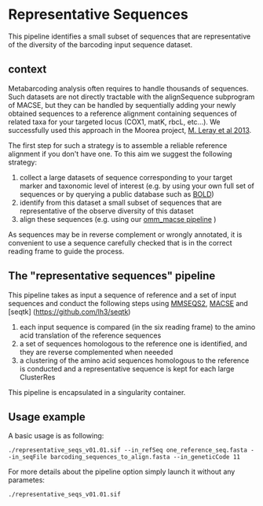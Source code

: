 # Representative Sequences
This pipeline identifies a small subset of sequences that are representative of the diversity of the barcoding input sequence dataset.

## context
Metabarcoding analysis often requires to handle thousands of sequences. Such datasets are not directly tractable with the alignSequence subprogram of MACSE, but they can be handled by sequentially adding your newly obtained sequences to a reference alignment containing sequences of related taxa for your targeted locus (COX1, matK, rbcL, etc...). We successfully used this approach in the Moorea project, [M. Leray et al 2013](https://frontiersinzoology.biomedcentral.com/articles/10.1186/1742-9994-10-34).

The first step for such a strategy is to assemble a reliable reference alignment if you don't have one. To this aim we suggest the following strategy:
1. collect a large datasets of sequence corresponding to your target marker and taxonomic level of interest  (e.g. by using your own full set of sequences or by querying a public database such as  [BOLD](http://v3.boldsystems.org/))
2. identify from this dataset a small subset of sequences that are representative of the observe diversity of this dataset
3. align these sequences (e.g. using our [omm_macse pipeline](https://github.com/ranwez/MACSE_V2_PIPELINES/tree/master/OMM_MACSE) )

As sequences may be in reverse complement or wrongly annotated, it is convenient to use a sequence carefully checked that is in the correct reading frame to guide the process.

## The "representative sequences" pipeline
This pipeline takes as input a sequence of reference and a set of input sequences and conduct the following steps using [MMSEQS2](https://github.com/soedinglab/MMseqs2), [MACSE](https://bioweb.supagro.inra.fr/macse/) and [seqtk] (https://github.com/lh3/seqtk)
1. each input sequence is compared (in the six reading frame) to the amino acid translation of the reference sequences
2. a set of sequences homologous to the reference one is identified, and they are reverse complemented when neeeded
3. a clustering of the amino acid sequences homologous to the reference is conducted and a representative sequence is kept for each large ClusterRes

This pipeline is encapsulated in a singularity container.

## Usage example
A basic usage is as following:
```
./representative_seqs_v01.01.sif --in_refSeq one_reference_seq.fasta --in_seqFile barcoding_sequences_to_align.fasta --in_geneticCode 11
```
For more details about the pipeline option simply launch it without any parametes:
```
./representative_seqs_v01.01.sif
```
